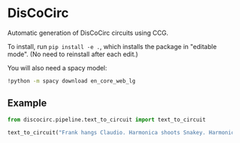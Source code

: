 # DisCoCirc

Automatic generation of DisCoCirc circuits using CCG.

To install, run `pip install -e .`,
which installs the package in "editable mode".
(No need to reinstall after each edit.)

You will also need a spacy model:
```bash
!python -m spacy download en_core_web_lg
```

## Example

```python
from discocirc.pipeline.text_to_circuit import text_to_circuit

text_to_circuit("Frank hangs Claudio. Harmonica shoots Snakey. Harmonica shoots Frank.").draw()
```
